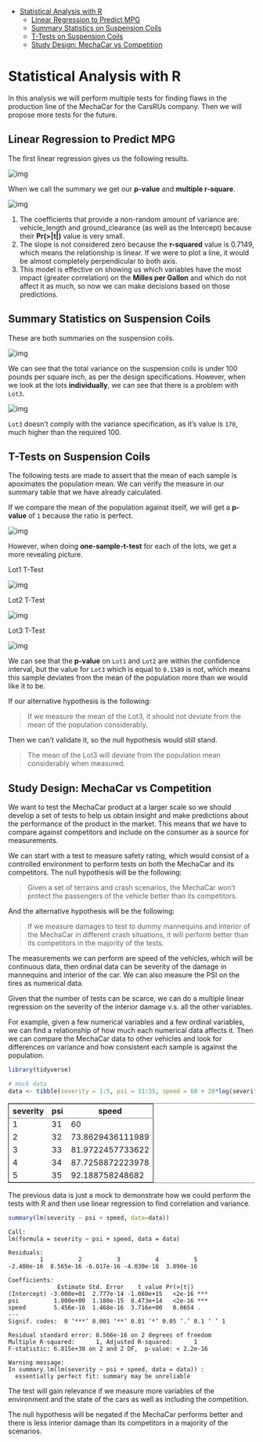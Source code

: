 - [Statistical Analysis with R](#org4966f21)
  - [Linear Regression to Predict MPG](#org16d1da9)
  - [Summary Statistics on Suspension Coils](#org166bd75)
  - [T-Tests on Suspension Coils](#org6429dbc)
  - [Study Design: MechaCar vs Competition](#org3f6f163)



<a id="org4966f21"></a>

# Statistical Analysis with R

In this analysis we will perform multiple tests for finding flaws in the production line of the MechaCar for the CarsRUs company. Then we will propose more tests for the future.


<a id="org16d1da9"></a>

## Linear Regression to Predict MPG

The first linear regression gives us the following results.

![img](./resources/_r_1.png)

When we call the summary we get our **p-value** and **multiple r-square**.

![img](./resources/_r_1b.png)

1.  The coefficients that provide a non-random amount of variance are: vehicle\_length and ground\_clearance (as well as the Intercept) because their **Pr(>|t|)** value is very small.
2.  The slope is not considered zero because the **r-squared** value is 0.7149, which means the relationship is linear. If we were to plot a line, it would be almost completely perpendicular to both axis.
3.  This model is effective on showing us which variables have the most impact (greater correlation) on the **Milles per Gallon** and which do not affect it as much, so now we can make decisions based on those predictions.


<a id="org166bd75"></a>

## Summary Statistics on Suspension Coils

These are both summaries on the suspension coils.

![img](./resources/_r_2.png)

We can see that the total variance on the suspension coils is under 100 pounds per square inch, as per the design specifications. However, when we look at the lots **individually**, we can see that there is a problem with `Lot3`.

![img](./resources/_r_2b.png)

`Lot3` doesn&rsquo;t comply with the variance specification, as it&rsquo;s value is `170`, much higher than the required 100.


<a id="org6429dbc"></a>

## T-Tests on Suspension Coils

The following tests are made to assert that the mean of each sample is apoximates the population mean. We can verify the measure in our summary table that we have already calculated.

If we compare the mean of the population against itself, we will get a **p-value** of `1` because the ratio is perfect.

![img](./resources/_r_3a.png)

However, when doing **one-sample-t-test** for each of the lots, we get a more revealing picture.

Lot1 T-Test

![img](./resources/_r_3b.png)

Lot2 T-Test

![img](./resources/_r_3c.png)

Lot3 T-Test

![img](./resources/_r_3d.png)

We can see that the **p-value** on `Lot1` and `Lot2` are within the confidence interval, but the value for `Lot3` which is equal to `0.1589` is not, which means this sample deviates from the mean of the population more than we would like it to be.

If our alternative hypothesis is the following:

> If we measure the mean of the Lot3, it should not deviate from the mean of the population considerably.

Then we can&rsquo;t validate it, so the null hypothesis would still stand.

> The mean of the Lot3 will deviate from the population mean considerably when measured.


<a id="org3f6f163"></a>

## Study Design: MechaCar vs Competition

We want to test the MechaCar product at a larger scale so we should develop a set of tests to help us obtain insight and make predictions about the performance of the product in the market. This means that we have to compare against competitors and include on the consumer as a source for measurements.

We can start with a test to measure safety rating, which would consist of a controlled environment to perform tests on both the MechaCar and its competitors. The null hypothesis will be the following:

> Given a set of terrains and crash scenarios, the MechaCar won&rsquo;t protect the passengers of the vehicle better than its competitors.

And the alternative hypothesis will be the following:

> If we measure damages to test to dummy mannequins and interior of the MechaCar in different crash situations, it will perform better than its competitors in the majority of the tests.

The measurements we can perform are speed of the vehicles, which will be continuous data, then ordinal data can be severity of the damage in mannequins and interior of the car. We can also measure the PSI on the tires as numerical data.

Given that the number of tests can be scarce, we can do a multiple linear regression on the severity of the interior damage v.s. all the other variables.

For example, given a few numerical variables and a few ordinal variables, we can find a relationship of how much each numerical data affects it. Then we can compare the MechaCar data to other vehicles and look for differences on variance and how consistent each sample is against the population.

```R
library(tidyverse)
```

```R
# mock data
data <- tibble(severity = 1:5, psi = 31:35, speed = 60 + 20*log(severity))
```

<div class="org" id="orgd698964">
<table border="2" cellspacing="0" cellpadding="6" rules="groups" frame="hsides">


<colgroup>
<col  class="org-right" />

<col  class="org-right" />

<col  class="org-right" />
</colgroup>
<thead>
<tr>
<th scope="col" class="org-right">severity</th>
<th scope="col" class="org-right">psi</th>
<th scope="col" class="org-right">speed</th>
</tr>
</thead>

<tbody>
<tr>
<td class="org-right">1</td>
<td class="org-right">31</td>
<td class="org-right">60</td>
</tr>


<tr>
<td class="org-right">2</td>
<td class="org-right">32</td>
<td class="org-right">73.8629436111989</td>
</tr>


<tr>
<td class="org-right">3</td>
<td class="org-right">33</td>
<td class="org-right">81.9722457733622</td>
</tr>


<tr>
<td class="org-right">4</td>
<td class="org-right">34</td>
<td class="org-right">87.7258872223978</td>
</tr>


<tr>
<td class="org-right">5</td>
<td class="org-right">35</td>
<td class="org-right">92.188758248682</td>
</tr>
</tbody>
</table>

</div>

The previous data is just a mock to demonstrate how we could perform the tests with R and then use linear regression to find correlation and variance.

```R
summary(lm(severity ~ psi + speed, data=data))
```

    
    Call:
    lm(formula = severity ~ psi + speed, data = data)
    
    Residuals:
             1          2          3          4          5
    -2.408e-16  8.565e-16 -6.017e-16 -4.030e-16  3.890e-16
    
    Coefficients:
                  Estimate Std. Error    t value Pr(>|t|)
    (Intercept) -3.000e+01  2.777e-14 -1.080e+15   <2e-16 ***
    psi          1.000e+00  1.180e-15  8.473e+14   <2e-16 ***
    speed        5.456e-16  1.468e-16  3.716e+00   0.0654 .
    ---
    Signif. codes:  0 ‘***’ 0.001 ‘**’ 0.01 ‘*’ 0.05 ‘.’ 0.1 ‘ ’ 1
    
    Residual standard error: 8.566e-16 on 2 degrees of freedom
    Multiple R-squared:      1,	Adjusted R-squared:      1
    F-statistic: 6.815e+30 on 2 and 2 DF,  p-value: < 2.2e-16
    
    Warning message:
    In summary.lm(lm(severity ~ psi + speed, data = data)) :
      essentially perfect fit: summary may be unreliable

The test will gain relevance if we measure more variables of the environment and the state of the cars as well as including the competition.

The null hypothesis will be negated if the MechaCar performs better and there is less interior damage than its competitors in a majority of the scenarios.
